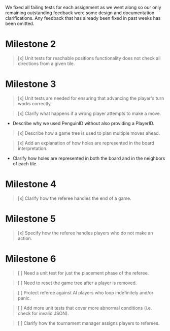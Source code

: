 We fixed all failing tests for each assignment as we went along so our only remaining
outstanding feedback were some design and documentation clarifications. Any feedback
that has already been fixed in past weeks has been omitted.

# Milestone 2

> [x] Unit tests for reachable positions functionality does not check all directions from a given tile.

# Milestone 3

> [x] Unit tests are needed for ensuring that advancing the player's turn works correctly.

> [x] Clarify what happens if a wrong player attempts to make a move.
*   Describe why we used PenguinID without also providing a PlayerID.

> [x] Describe how a game tree is used to plan multiple moves ahead.

> [x] Add an explanation of how holes are represented in the board interpretation.
*   Clarify how holes are represented in both the board and in the neighbors of each tile.

# Milestone 4

> [x] Clarify how the referee handles the end of a game.

# Milestone 5

> [x] Specify how the referee handles players who do not make an action.

# Milestone 6

> [ ] Need a unit test for just the placement phase of the referee.

> [ ] Need to reset the game tree after a player is removed.

> [ ] Protect referee against AI players who loop indefinitely and/or panic.

> [ ] Add more unit tests that cover more abnormal conditions (i.e. check for invalid JSON).

> [ ] Clarify how the tournament manager assigns players to referees.
